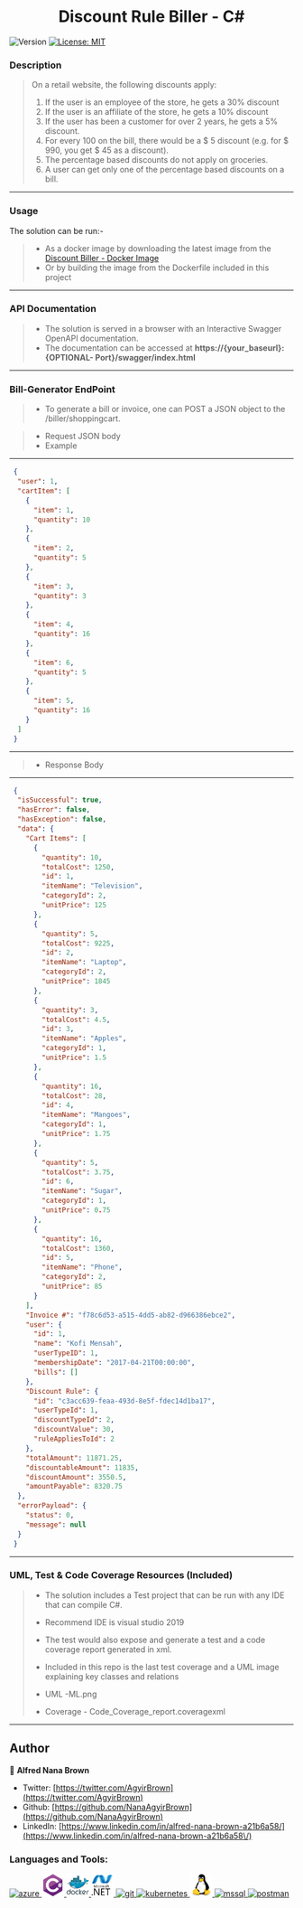 <h1 align="center">Discount Rule Biller - C#</h1>
<p>
  <img alt="Version" src="https://img.shields.io/badge/version-1.0.0-blue.svg?cacheSeconds=2592000" />
  <a href="#" target="_blank">
    <img alt="License: MIT" src="https://img.shields.io/badge/License-MIT-yellow.svg" />
  </a>
</p>

 ### Description

 >  On a retail website, the following discounts apply:
 >  1. If the user is an employee of the store, he gets a 30% discount
 >  2. If the user is an affiliate of the store, he gets a 10% discount
 >  3. If the user has been a customer for over 2 years, he gets a 5% discount.
 >  4. For every 100 on the bill, there would be a $ 5 discount (e.g. for $ 990, you get $ 45
 >     as a discount).
 >  5. The percentage based discounts do not apply on groceries.
 >  6. A user can get only one of the percentage based discounts on a bill.

***

 ### Usage
 The solution can be run:-
 > * As a docker image by downloading the latest image from the [Discount Biller - Docker Image](https://hub.docker.com/repository/docker/thinkai/biller)
 > * Or by building the image from the Dockerfile included in this project

***

 ### API Documentation
 > * The solution is served in a browser with an Interactive Swagger OpenAPI documentation.
 > * The documentation can be accessed at **https://{your_baseurl}:{OPTIONAL- Port}/swagger/index.html**

***
 
 ### Bill-Generator EndPoint
 > * To generate a bill or invoice, one can POST a JSON object to the /biller/shoppingcart.

 >  * Request JSON body 
 >  * Example
 
***
```json
 {
  "user": 1,
  "cartItem": [
    {
      "item": 1,
      "quantity": 10
    },
    {
      "item": 2,
      "quantity": 5
    },
    {
      "item": 3,
      "quantity": 3
    },
    {
      "item": 4,
      "quantity": 16
    },
    {
      "item": 6,
      "quantity": 5
    },
    {
      "item": 5,
      "quantity": 16
    }
  ]
 }
 ```
***
 > * Response Body

***
```json
 {
  "isSuccessful": true,
  "hasError": false,
  "hasException": false,
  "data": {
    "Cart Items": [
      {
        "quantity": 10,
        "totalCost": 1250,
        "id": 1,
        "itemName": "Television",
        "categoryId": 2,
        "unitPrice": 125
      },
      {
        "quantity": 5,
        "totalCost": 9225,
        "id": 2,
        "itemName": "Laptop",
        "categoryId": 2,
        "unitPrice": 1845
      },
      {
        "quantity": 3,
        "totalCost": 4.5,
        "id": 3,
        "itemName": "Apples",
        "categoryId": 1,
        "unitPrice": 1.5
      },
      {
        "quantity": 16,
        "totalCost": 28,
        "id": 4,
        "itemName": "Mangoes",
        "categoryId": 1,
        "unitPrice": 1.75
      },
      {
        "quantity": 5,
        "totalCost": 3.75,
        "id": 6,
        "itemName": "Sugar",
        "categoryId": 1,
        "unitPrice": 0.75
      },
      {
        "quantity": 16,
        "totalCost": 1360,
        "id": 5,
        "itemName": "Phone",
        "categoryId": 2,
        "unitPrice": 85
      }
    ],
    "Invoice #": "f78c6d53-a515-4dd5-ab82-d966386ebce2",
    "user": {
      "id": 1,
      "name": "Kofi Mensah",
      "userTypeID": 1,
      "membershipDate": "2017-04-21T00:00:00",
      "bills": []
    },
    "Discount Rule": {
      "id": "c3acc639-feaa-493d-8e5f-fdec14d1ba17",
      "userTypeId": 1,
      "discountTypeId": 2,
      "discountValue": 30,
      "ruleAppliesToId": 2
    },
    "totalAmount": 11871.25,
    "discountableAmount": 11835,
    "discountAmount": 3550.5,
    "amountPayable": 8320.75
  },
  "errorPayload": {
    "status": 0,
    "message": null
  }
 }
```
***

 ### UML, Test & Code Coverage Resources (Included)
 > * The solution includes a Test project that can be run with any IDE that can compile C#.
 > * Recommend IDE is visual studio 2019
 > * The test would also expose and generate a test and a code coverage report generated in xml.
 > 
 > * Included in this repo is the last test coverage and a UML image explaining key classes and relations
 > 
 > * UML -ML.png
 > * Coverage - Code_Coverage_report.coveragexml

***

## Author

👤 **Alfred Nana Brown**

* Twitter: [https://twitter.com/AgyirBrown](https://twitter.com/AgyirBrown)
* Github: [https://github.com/NanaAgyirBrown](https://github.com/NanaAgyirBrown)
* LinkedIn: [https://www.linkedin.com/in/alfred-nana-brown-a21b6a58/](https://www.linkedin.com/in/alfred-nana-brown-a21b6a58\/)

<h3 align="left">Languages and Tools:</h3>
<p align="left"> <a href="https://azure.microsoft.com/en-in/" target="_blank" rel="noreferrer"> <img src="https://www.vectorlogo.zone/logos/microsoft_azure/microsoft_azure-icon.svg" alt="azure" width="40" height="40"/> </a> <a href="https://www.w3schools.com/cs/" target="_blank" rel="noreferrer"> <img src="https://raw.githubusercontent.com/devicons/devicon/master/icons/csharp/csharp-original.svg" alt="csharp" width="40" height="40"/> </a> <a href="https://www.docker.com/" target="_blank" rel="noreferrer"> <img src="https://raw.githubusercontent.com/devicons/devicon/master/icons/docker/docker-original-wordmark.svg" alt="docker" width="40" height="40"/> </a> <a href="https://dotnet.microsoft.com/" target="_blank" rel="noreferrer"> <img src="https://raw.githubusercontent.com/devicons/devicon/master/icons/dot-net/dot-net-original-wordmark.svg" alt="dotnet" width="40" height="40"/> </a> <a href="https://git-scm.com/" target="_blank" rel="noreferrer"> <img src="https://www.vectorlogo.zone/logos/git-scm/git-scm-icon.svg" alt="git" width="40" height="40"/> </a> <a href="https://kubernetes.io" target="_blank" rel="noreferrer"> <img src="https://www.vectorlogo.zone/logos/kubernetes/kubernetes-icon.svg" alt="kubernetes" width="40" height="40"/> </a> <a href="https://www.linux.org/" target="_blank" rel="noreferrer"> <img src="https://raw.githubusercontent.com/devicons/devicon/master/icons/linux/linux-original.svg" alt="linux" width="40" height="40"/> </a> <a href="https://www.microsoft.com/en-us/sql-server" target="_blank" rel="noreferrer"> <img src="https://www.svgrepo.com/show/303229/microsoft-sql-server-logo.svg" alt="mssql" width="40" height="40"/> </a> <a href="https://postman.com" target="_blank" rel="noreferrer"> <img src="https://www.vectorlogo.zone/logos/getpostman/getpostman-icon.svg" alt="postman" width="40" height="40"/> </a> </p>
